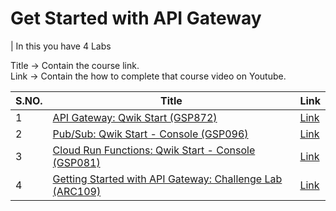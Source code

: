 # Get Started with API Gateway

| In this you have 4 Labs


Title -> Contain the course link. <br>
Link -> Contain the how to complete that course video on Youtube.

| S.NO. | Title | Link |
|-----|-----|-----|
| 1| [API Gateway: Qwik Start (GSP872)](https://www.skills.google/course_templates/662/labs/592574) | [Link](https://www.youtube.com/watch?v=LE2wKXWVwM4) |
| 2 | [Pub/Sub: Qwik Start - Console (GSP096)](https://www.skills.google/course_templates/662/labs/592575)| [Link](https://www.youtube.com/watch?v=TUU0Hd7nrkE&pp=ygUGR1NQMDk2)|
|3 | [Cloud Run Functions: Qwik Start - Console (GSP081)](https://www.skills.google/course_templates/662/labs/592576)| [Link](https://www.youtube.com/watch?v=tPr2XmERmHI) |
|4| [Getting Started with API Gateway: Challenge Lab (ARC109)](https://www.skills.google/course_templates/662/labs/592577) | [Link](https://www.youtube.com/watch?v=Z1q8h7rMEgg) |